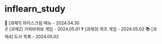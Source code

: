 # inflearn_study

🍦 [과제1] 아이스크림 메뉴 - 2024.04.30 <br>
✌ [과제2] 가위바위보 게임 - 2024.05.01
❓ [과제3] 퀴즈 게임 - 2024.05.02
📚 [과제4] 도서 목록 - 2024.05.02
